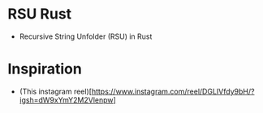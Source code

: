 # RSU Rust
  - Recursive String Unfolder (RSU) in Rust

# Inspiration
 - (This instagram reel)[https://www.instagram.com/reel/DGLIVfdy9bH/?igsh=dW9xYmY2M2Vlenpw]
 

